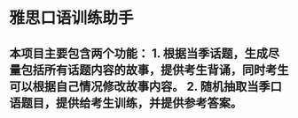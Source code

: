 # 雅思口语训练助手
## 本项目主要包含两个功能： 1. 根据当季话题，生成尽量包括所有话题内容的故事，提供考生背诵，同时考生可以根据自己情况修改故事内容。 2. 随机抽取当季口语题目，提供给考生训练，并提供参考答案。
